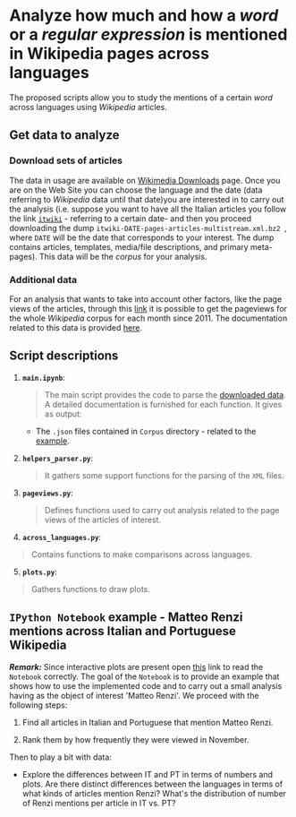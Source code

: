 # Analyze how much and how a *word* or a *regular expression* is mentioned in Wikipedia pages across languages

The proposed scripts allow you to study the mentions of a certain *word* across languages using *Wikipedia* articles. 

## Get data to analyze

### Download sets of articles <a name ="data"></a>

The data in usage are available on [Wikimedia Downloads](https://dumps.wikimedia.org/backup-index.html) page. Once you are on the Web Site you can choose the language and the date (data referring to *Wikipedia* data until that date)you are interested in to carry out the analysis (i.e. suppose you want to have all the Italian articles you follow the link [`itwiki`](https://dumps.wikimedia.org/ltwiki/20161201/) - referring to a certain date-  and then you proceed downloading the dump `itwiki-DATE-pages-articles-multistream.xml.bz2 `, where `DATE` will be the date that corresponds to your interest. The dump contains articles, templates, media/file descriptions, and primary meta-pages). This data will be the *corpus* for your analysis.

### Additional data

For an analysis that wants to take into account other factors, like the page views of the articles, through this [link](https://dumps.wikimedia.org/other/pagecounts-ez/merged/) it is possible to get the pageviews for the whole *Wikipedia* corpus for each month since 2011. The documentation related to this data is provided [here](https://dumps.wikimedia.org/other/pagecounts-raw/).

## Script descriptions

1. __`main.ipynb`__: 
	> The main script provides the code to parse the [downloaded data](#data). A detailed documentation is furnished for each function. It gives as output:
	- The `.json` files contained in `Corpus` directory - related to the [example](#example). 

2. __`helpers_parser.py`__: 
	> It gathers some support functions for the parsing of the `XML` files.

3. __`pageviews.py`__: 
	> Defines functions used to carry out analysis related to the page views of the articles of interest.
	
4. __`across_languages.py`__: 

> Contains functions to make comparisons across languages.

5. __`plots.py`__:

> Gathers functions to draw plots.


## `IPython Notebook` example - Matteo Renzi mentions across Italian and Portuguese Wikipedia <a name ="example"></a>

__*Remark:*__ Since interactive plots are present open [this](http://nbviewer.jupyter.org/github/CriMenghini/Wikipedia/blob/master/Mention/Mention_draft.ipynb) link to read the `Notebook` correctly.
The goal of the `Notebook` is to provide an example that shows how to use the implemented code and to carry out a small analysis having as the object of interest 'Matteo Renzi'. We proceed with the following steps:

1. Find all articles in Italian and Portuguese that mention Matteo Renzi.

2. Rank them by how frequently they were viewed in November.

Then to play a bit with data:

* Explore the differences between IT and PT in terms of numbers and plots. Are there distinct differences between the languages in terms of what kinds of articles mention Renzi? What's the distribution of number of Renzi mentions per article in IT vs. PT? 